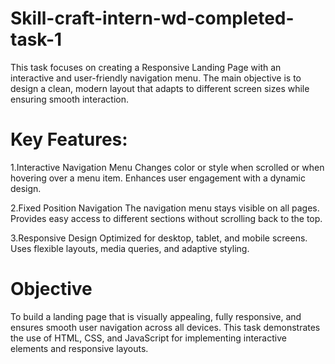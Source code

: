 # Skill-craft-intern-wd-completed-task-1

This task focuses on creating a Responsive Landing Page with an interactive and user-friendly navigation menu. The main objective is to design a clean, modern layout that adapts to different screen sizes while ensuring smooth interaction.

# Key Features:

1.Interactive Navigation Menu Changes color or style when scrolled or when hovering over a menu item. Enhances user engagement with a dynamic design.

2.Fixed Position Navigation The navigation menu stays visible on all pages. Provides easy access to different sections without scrolling back to the top.

3.Responsive Design Optimized for desktop, tablet, and mobile screens. Uses flexible layouts, media queries, and adaptive styling.

# Objective

To build a landing page that is visually appealing, fully responsive, and ensures smooth user navigation across all devices. This task demonstrates the use of HTML, CSS, and JavaScript for implementing interactive elements and responsive layouts.
